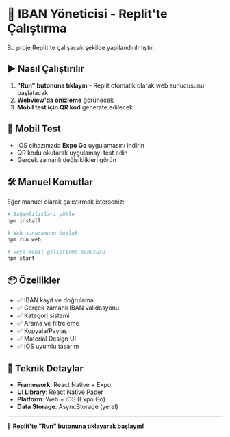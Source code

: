 # 🚀 IBAN Yöneticisi - Replit'te Çalıştırma

Bu proje Replit'te çalışacak şekilde yapılandırılmıştır.

## ▶️ Nasıl Çalıştırılır

1. **"Run" butonuna tıklayın** - Replit otomatik olarak web sunucusunu başlatacak
2. **Webview'da önizleme** görünecek
3. **Mobil test için QR kod** generate edilecek

## 📱 Mobil Test

- iOS cihazınızda **Expo Go** uygulamasını indirin
- QR kodu okutarak uygulamayı test edin
- Gerçek zamanlı değişiklikleri görün

## 🛠️ Manuel Komutlar

Eğer manuel olarak çalıştırmak isterseniz:

```bash
# Bağımlılıkları yükle
npm install

# Web sunucusunu başlat
npm run web

# Veya mobil geliştirme sunucusu
npm start
```

## 📦 Özellikler

- ✅ IBAN kayıt ve doğrulama
- ✅ Gerçek zamanlı IBAN validasyonu
- ✅ Kategori sistemi
- ✅ Arama ve filtreleme
- ✅ Kopyala/Paylaş
- ✅ Material Design UI
- ✅ iOS uyumlu tasarım

## 🔧 Teknik Detaylar

- **Framework**: React Native + Expo
- **UI Library**: React Native Paper
- **Platform**: Web + iOS (Expo Go)
- **Data Storage**: AsyncStorage (yerel)

---

🎯 **Replit'te "Run" butonuna tıklayarak başlayın!**
